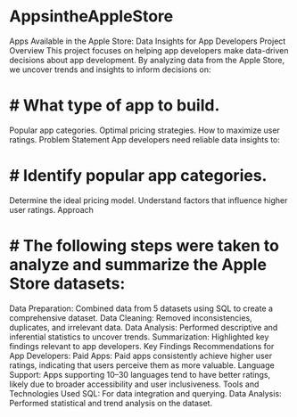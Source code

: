 # AppsintheAppleStore
Apps Available in the Apple Store: Data Insights for App Developers
Project Overview
This project focuses on helping app developers make data-driven decisions about app development. By analyzing data from the Apple Store, we uncover trends and insights to inform decisions on:

# # What type of app to build.
Popular app categories.
Optimal pricing strategies.
How to maximize user ratings.
Problem Statement
App developers need reliable data insights to:

# # Identify popular app categories.
Determine the ideal pricing model.
Understand factors that influence higher user ratings.
Approach
# # The following steps were taken to analyze and summarize the Apple Store datasets:

Data Preparation: Combined data from 5 datasets using SQL to create a comprehensive dataset.
Data Cleaning: Removed inconsistencies, duplicates, and irrelevant data.
Data Analysis: Performed descriptive and inferential statistics to uncover trends.
Summarization: Highlighted key findings relevant to app developers.
Key Findings
Recommendations for App Developers:
Paid Apps: Paid apps consistently achieve higher user ratings, indicating that users perceive them as more valuable.
Language Support: Apps supporting 10–30 languages tend to have better ratings, likely due to broader accessibility and user inclusiveness.
Tools and Technologies Used
SQL: For data integration and querying.
Data Analysis: Performed statistical and trend analysis on the dataset.
